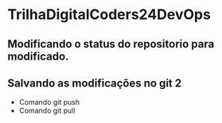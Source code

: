 # TrilhaDigitalCoders24DevOps

## Modificando o status do repositorio para modificado.


## Salvando as modificações no git 2
* Comando git push
* Comando git pull

